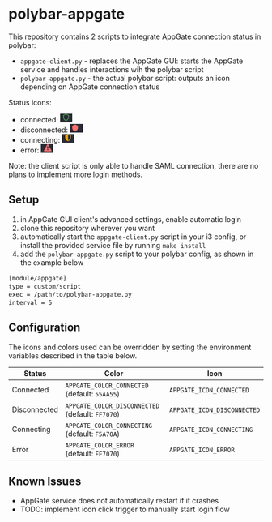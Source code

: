 # polybar-appgate

This repository contains 2 scripts to integrate AppGate connection status in polybar:

* `appgate-client.py` - replaces the AppGate GUI: starts the AppGate service and handles interactions wih the polybar script
* `polybar-appgate.py` - the actual polybar script: outputs an icon depending on AppGate connection status

Status icons:

* connected: ![connected](images/icon-connected.png)
* disconnected: ![disconnected](images/icon-disconnected.png)
* connecting: ![disconnected](images/icon-connecting.png)
* error: ![error](images/icon-error.png)

Note: the client script is only able to handle SAML connection, there are no plans to implement more login methods.

## Setup

1. in AppGate GUI client's advanced settings, enable automatic login
1. clone this repository wherever you want
1. automatically start the `appgate-client.py` script in your i3 config, or install the provided service file by running
  `make install`
1. add the `polybar-appgate.py` script to your polybar config, as shown in the example below

```text
[module/appgate]
type = custom/script
exec = /path/to/polybar-appgate.py
interval = 5
```

## Configuration

The icons and colors used can be overridden by setting the environment variables described in the table below.

| Status       | Color                                            | Icon                        |
|--------------|--------------------------------------------------|-----------------------------|
| Connected    | `APPGATE_COLOR_CONNECTED` (default: `55AA55`)    | `APPGATE_ICON_CONNECTED`    |
| Disconnected | `APPGATE_COLOR_DISCONNECTED` (default: `FF7070`) | `APPGATE_ICON_DISCONNECTED` |
| Connecting   | `APPGATE_COLOR_CONNECTING` (default: `F5A70A`)   | `APPGATE_ICON_CONNECTING`   |
| Error        | `APPGATE_COLOR_ERROR` (default: `FF7070`)        | `APPGATE_ICON_ERROR`        |

## Known Issues

* AppGate service does not automatically restart if it crashes
* TODO: implement icon click trigger to manually start login flow
